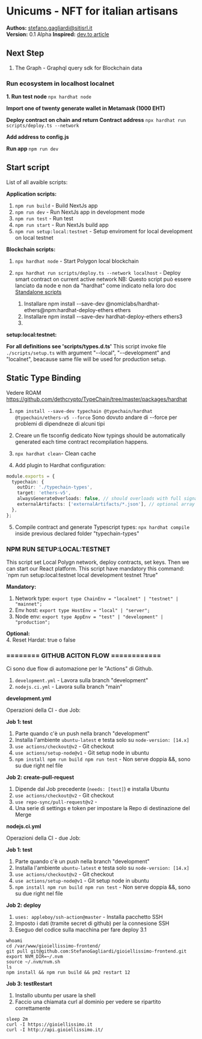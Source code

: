 # Unicums - NFT for italian artisans

**Authos:** [stefano.gagliardi@sitisrl.it](mailto:stefano.gagliardi@sitisrl.it)  
**Version:** 0.1 Alpha
**Inspired:** [dev.to article](https://dev.to/dabit3/building-scalable-full-stack-apps-on-ethereum-with-polygon-2cfb)

## Next Step

1. The Graph - Graphql query sdk for Blockchain data

### Run ecosystem in localhost localnet

**1. Run test node**
`npx hardhat node`

**Import one of twenty generate wallet in Metamask (1000 EHT)**

**Deploy contract on chain and return Contract address**
`npx hardhat run scripts/deploy.ts --network`

**Add address to config.js**

**Run app**
`npm run dev`

## Start script

List of all avaible scripts:

**Application scripts:**

1. `npm run build` - Build NextJs app
2. `npm run dev` - Run NextJs app in development mode
3. `npm run test` - Run test
4. `npm run start` - Run NextJs build app
5. `npm run setup:local:testnet` - Setup enviroment for local development on local testnet

**Blockchain scripts:**

1. `npx hardhat node` - Start Polygon local blockchain
2. `npx hardhat run scripts/deploy.ts --network localhost` - Deploy smart contract on current active network
   NB: Questo script può essere lanciato da node e non da "hardhat" come indicato nella loro doc [Standalone scripts](https://hardhat.org/guides/scripts.html#standalone-scripts-using-hardhat-as-a-library)

   1. Installare npm install --save-dev @nomiclabs/hardhat-ethers@npm:hardhat-deploy-ethers ethers
   2. Installare npm install --save-dev hardhat-deploy-ethers ethers3
   3.

**setup:local:testnet:**

**For all definitions see 'scripts/types.d.ts'**
This script invoke file `./scripts/setup.ts` with argument "--local", "--development" and "localnet", beacause same file will be used for production setup.

## Static Type Binding

Vedere ROAM
https://github.com/dethcrypto/TypeChain/tree/master/packages/hardhat

1. `npm install --save-dev typechain @typechain/hardhat @typechain/ethers-v5 --force`
   Sono dovuto andare di --force per problemi di dipendneze di alcuni tipi

2. Creare un fle tsconfig dedicato
   Now typings should be automatically generated each time contract recompilation happens.

3. `npx hardhat clean`- Clean cache

4. Add plugin to Hardhat configuration:

```typescript
module.exports = {
  typechain: {
    outDir: './typechain-types',
    target: 'ethers-v5',
    alwaysGenerateOverloads: false, // should overloads with full signatures like deposit(uint256) be generated always, even if there are no overloads?
    externalArtifacts: ['externalArtifacts/*.json'], // optional array of glob patterns with external artifacts to process (for example external libs from node_modules)
  },
};
```

5. Compile contract and generate Typescript types: `npx hardhat compile` inside previous declared folder "typechain-types"

### NPM RUN SETUP:LOCAL:TESTNET

This script set Local Polygn network, deploy contracts, set keys. Then we can start our React platform.
This script have mandatory this command: `npm run setup:local:testnet local development testnet ?true"

**Mandatory:**

1. Network type: `export type ChainEnv = "localnet" | "testnet" | "mainnet";`
2. Env host: `export type HostEnv = "local" | "server";`
3. Node env: `export type AppEnv = "test" | "development" | "production";`

**Optional:**  
4. Reset Hardat: true o false

### ======== GITHUB ACITON FLOW ============

Ci sono due flow di automazione per le "Actions" di Github.

1. `development.yml` - Lavora sulla branch "development"
2. `nodejs.ci.yml` - Lavora sulla branch "main"

**development.yml**

Operazioni della CI - due Job:

**Job 1: test**

1. Parte quando c'è un push nella branch "development"
2. Installa l'ambiente `ubuntu-latest` e testa solo su `node-version: [14.x]`
3. `use actions/checkout@v2` - Git checkout
4. `use actions/setup-node@v1` - Git setup node in ubuntu
5. `npm install npm run build npm run test` - Non serve doppia &&, sono su due right nel file

**Job 2: create-pull-request**

1. Dipende dal Job precedente (`needs: [test]`) e installa Ubuntu
2. `use actions/checkout@v2` - Git checkout
3. `use repo-sync/pull-request@v2` -
4. Una serie di settings e token per impostare la Repo di destinazione del Merge

**nodejs.ci.yml**

Operazioni della CI - due Job:

**Job 1: test**

1. Parte quando c'è un push nella branch "development"
2. Installa l'ambiente `ubuntu-latest` e testa solo su `node-version: [14.x]`
3. `use actions/checkout@v2` - Git checkout
4. `use actions/setup-node@v1` - Git setup node in ubuntu
5. `npm install npm run build npm run test` - Non serve doppia &&, sono su due right nel file

**Job 2: deploy**

1. `uses: appleboy/ssh-action@master` - Installa pacchetto SSH
2. Imposto i dati (tramite secret di github) per la connesione SSH
3. Eseguo del codice sulla macchina per fare deploy
   3.1

```shell
whoami
cd /var/www/gioiellissimo-frontend/
git pull git@github.com:StefanoGagliardi/gioiellissimo-frontend.git
export NVM_DIR=~/.nvm
source ~/.nvm/nvm.sh
ls
npm install && npm run build && pm2 restart 12
```

**Job 3: testRestart**

1. Installo ubuntu per usare la shell
2. Faccio una chiamata curl al dominio per vedere se ripartito correttamente

```
sleep 2m
curl -I https://gioiellissimo.it
curl -I http://api.gioiellissimo.it/
```
